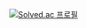 [![Solved.ac
프로필](http://mazassumnida.wtf/api/v2/generate_badge?boj=qls0860)](https://solved.ac/qls0860)
